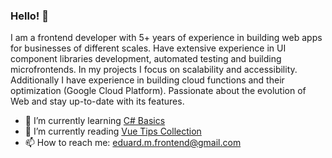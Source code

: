 ### Hello! 👋

I am a frontend developer with 5+ years of experience in building web apps for businesses of different scales. Have extensive experience in UI component libraries development, automated testing and building microfrontends. In my projects I focus on scalability and accessibility. 
Additionally I have experience in building cloud functions and their optimization (Google Cloud Platform). Passionate about the evolution of Web and stay up-to-date with its features.

- 🌱 I’m currently learning [C# Basics](https://purpleschool.ru/course/csharp-basics)
- 📖 I’m currently reading [Vue Tips Collection](https://michaelnthiessen.com/vue-tips-collection)
- 📫 How to reach me: eduard.m.frontend@gmail.com

